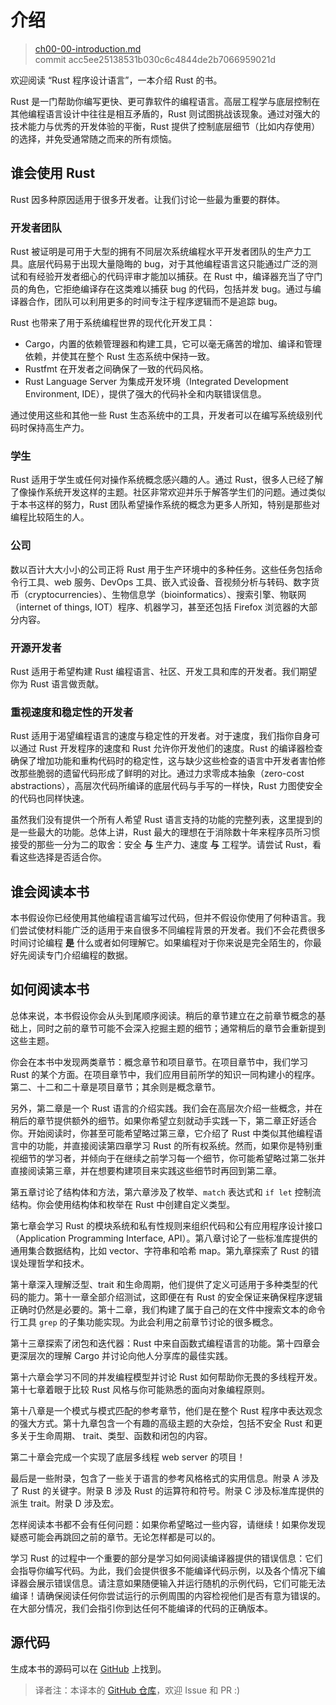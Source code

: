 # 介绍

> [ch00-00-introduction.md](https://github.com/rust-lang/book/blob/master/second-edition/src/ch00-00-introduction.md)
> <br>
> commit acc5ee25138531b030c6c4844de2b7066959021d

欢迎阅读 “Rust 程序设计语言”，一本介绍 Rust 的书。

Rust 是一门帮助你编写更快、更可靠软件的编程语言。高层工程学与底层控制在其他编程语言设计中往往是相互矛盾的，Rust 则试图挑战该现象。通过对强大的技术能力与优秀的开发体验的平衡，Rust 提供了控制底层细节（比如内存使用）的选择，并免受通常随之而来的所有烦恼。

## 谁会使用 Rust

Rust 因多种原因适用于很多开发者。让我们讨论一些最为重要的群体。

### 开发者团队

Rust 被证明是可用于大型的拥有不同层次系统编程水平开发者团队的生产力工具。底层代码易于出现大量隐晦的 bug，对于其他编程语言这只能通过广泛的测试和有经验开发者细心的代码评审才能加以捕获。在 Rust 中，编译器充当了守门员的角色，它拒绝编译存在这类难以捕获 bug 的代码，包括并发 bug。通过与编译器合作，团队可以利用更多的时间专注于程序逻辑而不是追踪 bug。

Rust 也带来了用于系统编程世界的现代化开发工具：

* Cargo，内置的依赖管理器和构建工具，它可以毫无痛苦的增加、编译和管理依赖，并使其在整个 Rust 生态系统中保持一致。
* Rustfmt 在开发者之间确保了一致的代码风格。
* Rust Language Server 为集成开发环境（Integrated Development Environment, IDE），提供了强大的代码补全和内联错误信息。

通过使用这些和其他一些 Rust 生态系统中的工具，开发者可以在编写系统级别代码时保持高生产力。

### 学生

Rust 适用于学生或任何对操作系统概念感兴趣的人。通过 Rust，很多人已经了解了像操作系统开发这样的主题。社区非常欢迎并乐于解答学生们的问题。通过类似于本书这样的努力，Rust 团队希望操作系统的概念为更多人所知，特别是那些对编程比较陌生的人。

### 公司

数以百计大大小小的公司正将 Rust 用于生产环境中的多种任务。这些任务包括命令行工具、web 服务、DevOps 工具、嵌入式设备、音视频分析与转码、数字货币（cryptocurrencies）、生物信息学（bioinformatics）、搜索引擎、物联网（internet of things, IOT）程序、机器学习，甚至还包括 Firefox 浏览器的大部分内容。

### 开源开发者

Rust 适用于希望构建 Rust 编程语言、社区、开发工具和库的开发者。我们期望你为 Rust 语言做贡献。

### 重视速度和稳定性的开发者

Rust 适用于渴望编程语言的速度与稳定性的开发者。对于速度，我们指你自身可以通过 Rust 开发程序的速度和 Rust 允许你开发他们的速度。Rust 的编译器检查确保了增加功能和重构代码时的稳定性，这与缺少这些检查的语言中开发者害怕修改那些脆弱的遗留代码形成了鲜明的对比。通过力求零成本抽象（zero-cost abstractions），高层次代码所编译的底层代码与手写的一样快，Rust 力图使安全的代码也同样快速。

虽然我们没有提供一个所有人希望 Rust 语言支持的功能的完整列表，这里提到的是一些最大的功能。总体上讲，Rust 最大的理想在于消除数十年来程序员所习惯接受的那些一分为二的取舍：安全 **与** 生产力、速度 **与** 工程学。请尝试 Rust，看看这些选择是否适合你。

## 谁会阅读本书

本书假设你已经使用其他编程语言编写过代码，但并不假设你使用了何种语言。我们尝试使材料能广泛的适用于来自很多不同编程背景的开发者。我们不会花费很多时间讨论编程 **是** 什么或者如何理解它。如果编程对于你来说是完全陌生的，你最好先阅读专门介绍编程的数据。

## 如何阅读本书

总体来说，本书假设你会从头到尾顺序阅读。稍后的章节建立在之前章节概念的基础上，同时之前的章节可能不会深入挖掘主题的细节；通常稍后的章节会重新提到这些主题。

你会在本书中发现两类章节：概念章节和项目章节。在项目章节中，我们学习 Rust 的某个方面。在项目章节中，我们应用目前所学的知识一同构建小的程序。第二、十二和二十章是项目章节；其余则是概念章节。

另外，第二章是一个 Rust 语言的介绍实践。我们会在高层次介绍一些概念，并在稍后的章节提供额外的细节。如果你希望立刻就动手实践一下，第二章正好适合你。开始阅读时，你甚至可能希望略过第三章，它介绍了 Rust 中类似其他编程语言中的功能，并直接阅读第四章学习 Rust 的所有权系统。然而，如果你是特别重视细节的学习者，并倾向于在继续之前学习每一个细节，你可能希望略过第二张并直接阅读第三章，并在想要构建项目来实践这些细节时再回到第二章。

第五章讨论了结构体和方法，第六章涉及了枚举、`match` 表达式和 `if let` 控制流结构。你会使用结构体和枚举在 Rust 中创建自定义类型。

第七章会学习 Rust 的模块系统和私有性规则来组织代码和公有应用程序设计接口（Application Programming Interface, API）。第八章讨论了一些标准库提供的通用集合数据结构，比如 vector、字符串和哈希 map。第九章探索了 Rust 的错误处理哲学和技术。

第十章深入理解泛型、trait 和生命周期，他们提供了定义可适用于多种类型的代码的能力。第十一章全部介绍测试，这即便在有 Rust 的安全保证来确保程序逻辑正确时仍然是必要的。第十二章，我们构建了属于自己的在文件中搜索文本的命令行工具 `grep` 的子集功能实现。为此会利用之前章节讨论的很多概念。

第十三章探索了闭包和迭代器：Rust 中来自函数式编程语言的功能。第十四章会更深层次的理解 Cargo 并讨论向他人分享库的最佳实践。

第十六章会学习不同的并发编程模型并讨论 Rust 如何帮助你无畏的多线程开发。第十七章着眼于比较 Rust 风格与你可能熟悉的面向对象编程原则。

第十八章是一个模式与模式匹配的参考章节，他们是在整个 Rust 程序中表达观念的强大方式。第十九章包含一个有趣的高级主题的大杂烩，包括不安全 Rust 和更多关于生命周期、 trait、类型、函数和闭包的内容。

第二十章会完成一个实现了底层多线程 web server 的项目！

最后是一些附录，包含了一些关于语言的参考风格格式的实用信息。附录 A 涉及了 Rust 的关键字。附录 B 涉及 Rust 的运算符和符号。附录 C 涉及标准库提供的派生 trait。附录 D 涉及宏。

怎样阅读本书都不会有任何问题：如果你希望略过一些内容，请继续！如果你发现疑惑可能会再跳回之前的章节。无论怎样都是可以的。

学习 Rust 的过程中一个重要的部分是学习如何阅读编译器提供的错误信息：它们会指导你编写代码。为此，我们会提供很多不能编译代码示例，以及各个情况下编译器会展示错误信息。请注意如果随便输入并运行随机的示例代码，它们可能无法编译！请确保阅读任何你尝试运行的示例周围的内容检视他们是否有意为错误的。在大部分情况，我们会指引你到达任何不能编译的代码的正确版本。

## 源代码

生成本书的源码可以在 [GitHub][book] 上找到。

[book]: https://github.com/rust-lang/book/tree/master/second-edition/src

> 译者注：本译本的 [GitHub 仓库][trpl-zh-cn]，欢迎 Issue 和 PR :)

[trpl-zh-cn]: https://github.com/KaiserY/trpl-zh-cn
